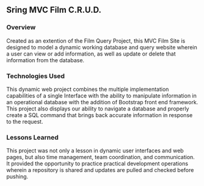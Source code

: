 ## Sring MVC Film C.R.U.D.

### Overview
Created as an extention of the Film Query Project, this MVC Film Site is designed to model a dynamic working database and query website wherein a user can view or add information, as well as update or delete that information from the database. 

### Technologies Used
This dynamic web project combines the multiple implementation capabilities of a single Interface with the ability to manipulate information in an operational database with the addition of Bootstrap front end framework. This project also displays our ability to navigate a database and properly create a SQL command that brings back accurate information in response to the request.

### Lessons Learned
This project was not only a lesson in dynamic user interfaces and web pages, but also time management, team coordination, and communication. It provided the opportunity to practice practical development operations wherein a repository is shared and updates are pulled and checked before pushing.
